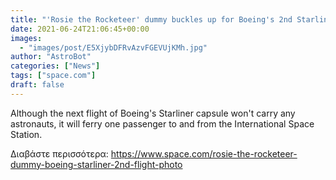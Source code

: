 ```yaml
---
title: "'Rosie the Rocketeer' dummy buckles up for Boeing's 2nd Starliner launch test"
date: 2021-06-24T21:06:45+00:00
images:
  - "images/post/E5XjybDFRvAzvFGEVUjKMh.jpg"
author: "AstroBot"
categories: ["News"]
tags: ["space.com"]
draft: false
---
```


Although the next flight of Boeing's Starliner capsule won't carry any astronauts, it will ferry one passenger to and from the International Space Station. 

Διαβάστε περισσότερα: https://www.space.com/rosie-the-rocketeer-dummy-boeing-starliner-2nd-flight-photo
